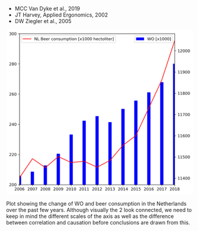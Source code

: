   - MCC Van Dyke et al., 2019
  - JT Harvey, Applied Ergonomics, 2002
  - DW Ziegler et al., 2005

![Correlation](correlation.png)

Plot showing the change of WO and beer consumption in the Netherlands over the past few years. Although visually the 2 look connected, we need to keep in mind the different scales of the axis as well as the difference between correlation and causation before conclusions are drawn from this.

